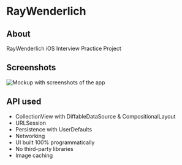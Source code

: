 # RayWenderlich

## About 
RayWenderlich iOS Interview Practice Project

## Screenshots

![Mockup with screenshots of the app](https://i.imgur.com/6w7duld.jpg)

## API used

- CollectionView with DiffableDataSource & CompositionalLayout
- URLSession
- Persistence with UserDefaults
- Networking
- UI built 100% programmatically
- No third-party libraries
- Image caching
